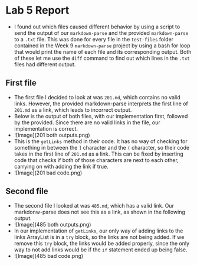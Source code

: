 # Lab 5 Report
- I found out which files caused different behavior by using a script to send the output of our `markdown-parse` and the provided `markdown-parse` to a `.txt` file. This was done for every file in the `test-files` folder contained in the Week 9 `markdown-parse` project by using a bash for loop that would print the name of each file and its corresponding output. Both of these let me use the `diff` command to find out which lines in the `.txt` files had different output.
## First file
- The first file I decided to look at was `201.md`, which contains no valid links. However, the provided markdown-parse interprets the first line of `201.md` as a link, which leads to incorrect output.
- Below is the output of both files, with our implementation first, followed by the provided. Since there are no valid links in the file, our implementation is correct.
- ![Image](201 both outputs.png)
- This is the `getLinks` method in their code. It has no way of checking for something in between the `]` character and the `(` character, so their code takes in the first line of `201.md` as a link. This can be fixed by inserting code that checks if both of those characters are next to each other, carrying on with adding the link if true.
- ![Image](201 bad code.png)
## Second file
- The second file I looked at was `485.md`, which has a valid link. Our markdonw-parse does not see this as a link, as shown in the following output.
- ![Image](485 both outputs.png)
- In our implementation of `getLinks`, our only way of adding links to the links ArrayList is in a `try` block, so the links are not being added. If we remove this `try` block, the links would be added properly, since the only way to not add links would be if the `if` statement ended up being false.
- ![Image](485 bad code.png)